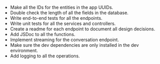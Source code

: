 - Make all the IDs for the entities in the app UUIDs.
- Double check the length of all the fields in the database.
- Write end-to-end tests for all the endpoints.
- Write unit tests for all the services and controllers.
- Create a readme for each endpoint to document all design decisions.
- Add JSDoc to all the functions.
- Implement streaming for the conversation endpoint.
- Make sure the dev dependencies are only installed in the dev environment.
- Add logging to all the operations.